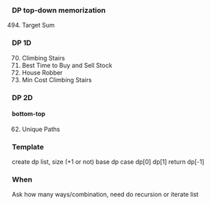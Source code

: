 ### DP top-down memorization
494. Target Sum

### DP 1D
70. Climbing Stairs
121. Best Time to Buy and Sell Stock
198. House Robber
746. Min Cost Climbing Stairs

### DP 2D
#### bottom-top
62. Unique Paths


### Template
create dp list, size (+1 or not)
base dp case dp[0] dp[1]
return dp[-1]

### When
Ask how many ways/combination, need do recursion or iterate list